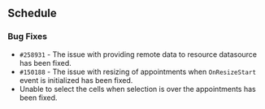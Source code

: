 ## Schedule

### Bug Fixes

- `#258931` - The issue with providing remote data to resource datasource has been fixed.
- `#150188` - The issue with resizing of appointments when `OnResizeStart` event is initialized has been fixed.
- Unable to select the cells when selection is over the appointments has been fixed.
